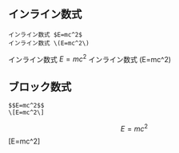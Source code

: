 ## インライン数式

```
インライン数式 $E=mc^2$
インライン数式 \(E=mc^2\)
```

インライン数式 $E=mc^2$
インライン数式 \(E=mc^2\)

## ブロック数式

```
$$E=mc^2$$
\[E=mc^2\]
```

$$E=mc^2$$
\[E=mc^2\]


<script type="text/x-mathjax-config">
MathJax.Hub.Config({
  // Latexみたいに$...$で囲めばインラインになるようにする
  tex2jax: {
    inlineMath: [['$', '$'], ["\\(", "\\)"]],
    processEscapes: true
  }
});
</script>
<script src="https://cdnjs.cloudflare.com/ajax/libs/mathjax/2.7.2/MathJax.js?config=TeX-AMS_SVG" async></script>
